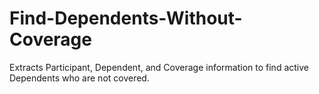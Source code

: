 # Find-Dependents-Without-Coverage
Extracts Participant, Dependent, and Coverage information to find active Dependents who are not covered.
